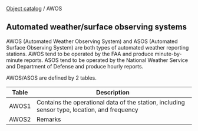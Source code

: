 [Object catalog](https://github.com/tlarsen7572/us_airspace_data#object-catalog) / AWOS

## Automated weather/surface observing systems

AWOS (Automated Weather Observing System) and ASOS (Automated Surface Observing System) are both types of automated weather reporting stations. AWOS tend to be operated by the FAA and produce minute-by-minute reports. ASOS tend to be operated by the National Weather Service and Department of Defense and produce hourly reports.

AWOS/ASOS are defined by 2 tables.

|Table |Description                                                                                 |
|------|--------------------------------------------------------------------------------------------|
|AWOS1 |Contains the operational data of the station, including sensor type, location, and frequency|
|AWOS2 |Remarks                                                                                     |
